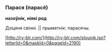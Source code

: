### Парася (парасё)
**назоўнік, ніякі род**

Дзіцяня свінні. || прыметнік: парасячы.

<a rel="author">[http://rv-blr.com/](http://rv-blr.com/slounik.jsp?letterId=0&maskId=0&pageId=2190)</a>
